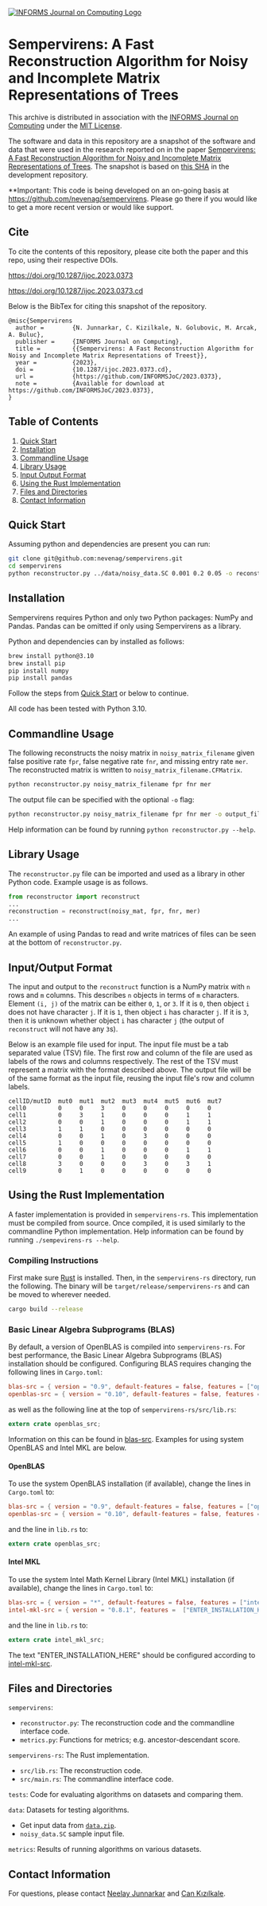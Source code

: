 [![INFORMS Journal on Computing Logo](https://INFORMSJoC.github.io/logos/INFORMS_Journal_on_Computing_Header.jpg)](https://pubsonline.informs.org/journal/ijoc)

# Sempervirens: A Fast Reconstruction Algorithm for Noisy and Incomplete Matrix Representations of Trees

This archive is distributed in association with the [INFORMS Journal on
Computing](https://pubsonline.informs.org/journal/ijoc) under the [MIT License](LICENSE).

The software and data in this repository are a snapshot of the software and data
that were used in the research reported on in the paper 
[Sempervirens: A Fast Reconstruction Algorithm for Noisy and Incomplete Matrix Representations of Trees](https://doi.org/10.1287/ijoc.2019.0000). 
The snapshot is based on 
[this SHA](https://github.com/nevenag/sempervirens/commit/2a39b2b23d94ffbbfad3f38fa68eb05a0d43ddb4) 
in the development repository. 

**Important: This code is being developed on an on-going basis at
https://github.com/nevenag/sempervirens. Please go there if you would like to
get a more recent version or would like support.

## Cite

To cite the contents of this repository, please cite both the paper and this repo, using their respective DOIs.

https://doi.org/10.1287/ijoc.2023.0373

https://doi.org/10.1287/ijoc.2023.0373.cd

Below is the BibTex for citing this snapshot of the repository.

```
@misc{Sempervirens
  author =        {N. Junnarkar, C. Kizilkale, N. Golubovic, M. Arcak, A. Buluc},
  publisher =     {INFORMS Journal on Computing},
  title =         {{Sempervirens: A Fast Reconstruction Algorithm for Noisy and Incomplete Matrix Representations of Treest}},
  year =          {2023},
  doi =           {10.1287/ijoc.2023.0373.cd},
  url =           {https://github.com/INFORMSJoC/2023.0373},
  note =          {Available for download at https://github.com/INFORMSJoC/2023.0373},
}  
```

## Table of Contents

1. [Quick Start](#QS)
2. [Installation](#Installation)
3. [Commandline Usage](#CLI)
4. [Library Usage](#LIB)
5. [Input Output Format](#IOFormat)
6. [Using the Rust Implementation](#Rust)
7. [Files and Directories](#Files)
8. [Contact Information](#Contact)

## Quick Start <a name="QS"></a>

Assuming python and dependencies are present you can run:

```bash
git clone git@github.com:nevenag/sempervirens.git
cd sempervirens
python reconstructor.py ../data/noisy_data.SC 0.001 0.2 0.05 -o reconstructed_data.SC.CFMatrix
```

## Installation <a name="Installation"></a>

Sempervirens requires Python and only two Python packages: NumPy and Pandas. Pandas can be omitted if only using Sempervirens as a library.

Python and dependencies can by installed as follows:

```bash
brew install python@3.10
brew install pip
pip install numpy
pip install pandas
```

Follow the steps from [Quick Start](#QS) or below to continue.

All code has been tested with Python 3.10.

## Commandline Usage <a name="CLI"></a>

The following reconstructs the noisy matrix in `noisy_matrix_filename` given false positive rate `fpr`, false negative rate `fnr`, and missing entry rate `mer`. The reconstructed matrix is written to `noisy_matrix_filename.CFMatrix`.

```bash
python reconstructor.py noisy_matrix_filename fpr fnr mer
```

The output file can be specified with the optional `-o` flag:

```bash
python reconstructor.py noisy_matrix_filename fpr fnr mer -o output_filename
```

Help information can be found by running `python reconstructor.py --help`.

## Library Usage <a name="LIB"></a>

The `reconstructor.py` file can be imported and used as a library in other Python code.
Example usage is as follows.

```python
from reconstructor import reconstruct
...
reconstruction = reconstruct(noisy_mat, fpr, fnr, mer)
...
```

An example of using Pandas to read and write matrices of files can be seen at the bottom of `reconstructor.py`.

## Input/Output Format <a name="IOFormat"></a>

The input and output to the `reconstruct` function is a NumPy matrix with `n` rows and `m` columns. This describes `n` objects in terms of `m` characters. Element `(i, j)` of the matrix can be either `0`, `1`, or `3`. If it is `0`, then object `i` does not have character `j`. If it is `1`, then object `i` has character `j`. If it is `3`, then it is unknown whether object `i` has character `j` (the output of `reconstruct` will not have any `3`s).

Below is an example file used for input. The input file must be a tab separated value (TSV) file. The first row and column of the file are used as labels of the rows and columns respectively. The rest of the TSV must represent a matrix with the format described above. The output file will be of the same format as the input file, reusing the input file's row and column labels.

```text
cellID/mutID  mut0  mut1  mut2  mut3  mut4  mut5  mut6  mut7
cell0         0     0     3     0     0     0     0     0
cell1         0     3     1     0     0     0     1     1
cell2         0     0     1     0     0     0     1     1
cell3         1     1     0     0     0     0     0     0
cell4         0     0     1     0     3     0     0     0
cell5         1     0     0     0     0     0     0     0
cell6         0     0     1     0     0     0     1     1
cell7         0     0     1     0     0     0     0     0
cell8         3     0     0     0     3     0     3     1
cell9         0     1     0     0     0     0     0     0
```

## Using the Rust Implementation <a name="Rust"></a>

A faster implementation is provided in `sempervirens-rs`. This implementation must be compiled from source.
Once compiled, it is used similarly to the commandline Python implementation. Help information can be found by running `./sempevirens-rs --help`.

### Compiling Instructions

First make sure [Rust](https://www.rust-lang.org/) is installed. Then, in the `sempervirens-rs` directory, run the following. The binary will be `target/release/sempervirens-rs` and can be moved to wherever needed.

```bash
cargo build --release
```

### Basic Linear Algebra Subprograms (BLAS)

By default, a version of OpenBLAS is compiled into `sempervirens-rs`.
For best performance, the Basic Linear Algebra Subprograms (BLAS) installation should be configured.
Configuring BLAS requires changing the following lines in `Cargo.toml`:

```toml
blas-src = { version = "0.9", default-features = false, features = ["openblas"] }
openblas-src = { version = "0.10", default-features = false, features = ["cblas", "static"] }
```

as well as the following line at the top of `sempervirens-rs/src/lib.rs`:

```rust
extern crate openblas_src;
```

Information on this can be found in [blas-src](https://docs.rs/blas-src/latest/blas_src/).
Examples for using system OpenBLAS and Intel MKL are below.

#### OpenBLAS

To use the system OpenBLAS installation (if available), change the lines in `Cargo.toml` to:

```toml
blas-src = { version = "0.9", default-features = false, features = ["openblas"] }
openblas-src = { version = "0.10", default-features = false, features = ["cblas", "system"] }
```

and the line in `lib.rs` to:

```rust
extern crate openblas_src;
```

#### Intel MKL

To use the system Intel Math Kernel Library (Intel MKL) installation (if available), change the lines in `Cargo.toml` to:

```toml
blas-src = { version = "*", default-features = false, features = ["intel-mkl"] }
intel-mkl-src = { version = "0.8.1", features =  ["ENTER_INSTALLATION_HERE"] }
```

and the line in `lib.rs` to:

```rust
extern crate intel_mkl_src;
```

The text "ENTER_INSTALLATION_HERE" should be configured according to [intel-mkl-src](https://github.com/rust-math/intel-mkl-src).

## Files and Directories <a name="Files"></a>

`sempervirens`:

* `reconstructor.py`: The reconstruction code and the commandline interface code.
* `metrics.py`: Functions for metrics; e.g. ancestor-descendant score.

`sempervirens-rs`: The Rust implementation.

* `src/lib.rs`: The reconstruction code.
* `src/main.rs`: The commandline interface code.

`tests`: Code for evaluating algorithms on datasets and comparing them.

`data`: Datasets for testing algorithms.

* Get input data from [`data.zip`](https://github.com/nevenag/sempervirens/blob/main/data.zip).
* `noisy_data.SC` sample input file.

`metrics`: Results of running algorithms on various datasets.

## Contact Information <a name="Contact"></a>

For questions, please contact [Neelay Junnarkar](mailto:neelay.junnarkar@berkeley.edu) and [Can Kızılkale](mailto:cankizilkale@berkeley.edu).
